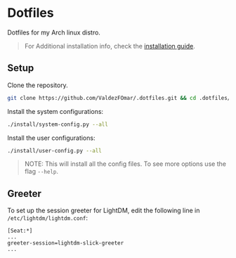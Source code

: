 # Dotfiles

Dotfiles for my Arch linux distro.

> For Additional installation info, check the [installation guide](./notes/installation-guide.md).

## Setup

Clone the repository.

```sh
git clone https://github.com/ValdezFOmar/.dotfiles.git && cd .dotfiles/
```

Install the system configurations:

```sh
./install/system-config.py --all
```

Install the user configurations:

```sh
./install/user-config.py --all
```

> NOTE: This will install all the config files. To see more options use the flag `--help`.


## Greeter

To set up the session greeter for LightDM, edit the following line in `/etc/lightdm/lightdm.conf`:

```
[Seat:*]
...
greeter-session=lightdm-slick-greeter
...
```
